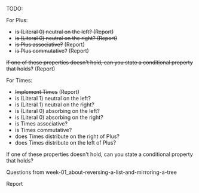 TODO:

For Plus:
- ~~is (Literal 0) neutral on the left? (Report)~~
- ~~is (Literal 0) neutral on the right? (Report)~~
- ~~is Plus associative?~~ (Report)
- ~~is Plus commutative?~~ (Report)

~~If one of these properties doesn't hold, can you state a conditional property that holds?~~ (Report)

For Times:
- ~~Implement Times~~ (Report)
- is (Literal 1) neutral on the left?
- is (Literal 1) neutral on the right?
- is (Literal 0) absorbing on the left?
- is (Literal 0) absorbing on the right?
- is Times associative?
- is Times commutative?
- does Times distribute on the right of Plus?
- does Times distribute on the left of Plus?

If one of these properties doesn't hold,
can you state a conditional property that holds?

Questions from week-01_about-reversing-a-list-and-mirroring-a-tree

Report

